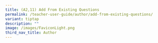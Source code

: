 ```yaml
---
title: (A2,11) Add From Existing Questions
permalink: /teacher-user-guide/author/add-from-existing-questions/
variant: tiptap
description: ""
image: /images/FaviconLight.png
third_nav_title: Author
---
```

